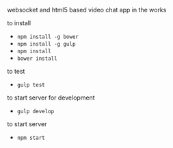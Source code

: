 websocket and html5 based video chat app in the works

to install

* ```npm install -g bower```
* ```npm install -g gulp```
* ```npm install```
* ```bower install```

to test
* ```gulp test```

to start server for development
* ```gulp develop```

to start server
* ```npm start```